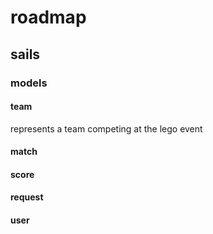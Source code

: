 # roadmap

## sails
### models
#### team
represents a team competing at the lego event
#### match
#### score
#### request
#### user